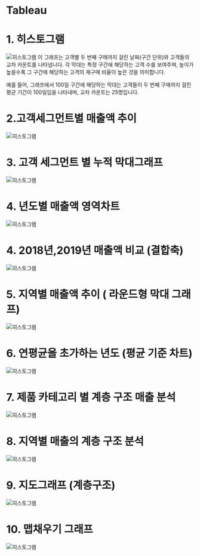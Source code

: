 # Tableau
# 1. 히스토그램 
![히스토그램](테블로히스토그램.png)
이 그래프는 고객별 두 번째 구매까지 걸린 날짜(구간 단위)와 고객들의 교차 카운트를 나타냅니다. 각 막대는 특정 구간에 해당하는 고객 수를 보여주며, 높이가 높을수록 그 구간에 해당하는 고객의 재구매 비율이 높은 것을 의미합니다. 

예를 들어, 그래프에서 100일 구간에 해당하는 막대는 고객들이 두 번째 구매까지 걸린 평균 기간이 100일임을 나타내며, 교차 카운트는 25명입니다.


# 2.고객세그먼트별 매출액 추이
![히스토그램](이중축그래프.png)



# 3. 고객 세그먼트 별 누적 막대그래프
![히스토그램](누적막대차트.png)



# 4. 년도별 매출액 영역차트
![히스토그램](라인영역차트.png)


# 4. 2018년,2019년 매출액 비교 (결합축)
![히스토그램](결합축.png)


# 5. 지역별 매출액 추이 ( 라운드형 막대 그래프)
![히스토그램](물방울그래프.png)


# 6. 연평균을 초가하는 년도 (평균 기준 차트)
![히스토그램](평균기준차트.png)

# 7. 제품 카테고리 별 계층 구조 매출 분석 
![히스토그램](계층구조그래프.png)


# 8. 지역별 매출의 계층 구조 분석  
![히스토그램](계층구조그래프2.png)


# 9. 지도그래프 (계층구조) 
![히스토그램](지도그래프.png)



# 10. 맵채우기 그래프 
![히스토그램](맵채우기그래프.png)
